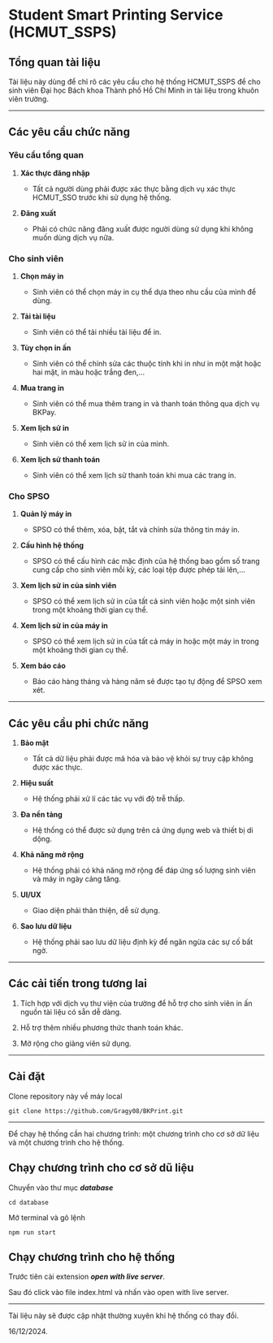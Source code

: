 # Student Smart Printing Service (HCMUT_SSPS)

## Tổng quan tài liệu

Tài liệu này dùng để chỉ rõ các yêu cầu cho hệ thống HCMUT_SSPS để cho sinh viên Đại học Bách khoa Thành phố Hồ Chí Minh in tài liệu trong khuôn viên trường.

---

## Các yêu cầu chức năng

### Yêu cầu tổng quan

1. **Xác thực đăng nhập**
    - Tất cả người dùng phải được xác thực bằng dịch vụ xác thực HCMUT_SSO trước khi sử dụng hệ thống.

2. **Đăng xuất**
    - Phải có chức năng đăng xuất được người dùng sử dụng khi không muốn dùng dịch vụ nữa.

### Cho sinh viên

1. **Chọn máy in**
    - Sinh viên có thể chọn máy in cụ thể dựa theo nhu cầu của mình để dùng.

2. **Tải tài liệu**
    - Sinh viên có thể tải nhiều tài liệu để in.

3. **Tùy chọn in ấn**
    - Sinh viên có thể chỉnh sửa các thuộc tính khi in như in một mặt hoặc hai mặt, in màu hoặc trắng đen,...

4. **Mua trang in**
    - Sinh viên có thể mua thêm trang in và thanh toán thông qua dịch vụ BKPay.

5. **Xem lịch sử in**
    - Sinh viên có thể xem lịch sử in của mình.

6. **Xem lịch sử thanh toán**
    - Sinh viên có thể xem lịch sử thanh toán khi mua các trang in.

### Cho SPSO

1. **Quản lý máy in**
    - SPSO có thể thêm, xóa, bật, tắt và chỉnh sửa thông tin máy in.

2. **Cấu hình hệ thống**
    - SPSO có thể cấu hình các mặc định của hệ thống bao gồm số trang cung cấp cho sinh viên mỗi kỳ, các loại tệp được phép tải lên,...

3. **Xem lịch sử in của sinh viên**
    - SPSO có thể xem lịch sử in của tất cả sinh viên hoặc một sinh viên trong một khoảng thời gian cụ thể.

4. **Xem lịch sử in của máy in**
    - SPSO có thể xem lịch sử in của tất cả máy in hoặc một máy in trong một khoảng thời gian cụ thể.

5. **Xem báo cáo**
    - Báo cáo hàng tháng và hàng năm sẽ được tạo tự động để SPSO xem xét.

---

## Các yêu cầu phi chức năng

1. **Bảo mật**
    - Tất cả dữ liệu phải được mã hóa và bảo vệ khỏi sự truy cập không được xác thực.

2. **Hiệu suất**
    - Hệ thống phải xử lí các tác vụ với độ trễ thấp.

3. **Đa nền tảng**
    - Hệ thống có thể được sử dụng trên cả ứng dụng web và thiết bị di dộng.

4. **Khả năng mở rộng**
    - Hệ thống phải có khả năng mở rộng để đáp ứng số lượng sinh viên và máy in ngày cảng tăng.

5. **UI/UX**
    - Giao diện phải thân thiện, dễ sử dụng.

6. **Sao lưu dữ liệu**
    - Hệ thống phải sao lưu dữ liệu định kỳ để ngăn ngừa các sự cố bất ngờ.

---

## Các cải tiến trong tương lai

1. Tích hợp với dịch vụ thư viện của trường để hỗ trợ cho sinh viên in ấn nguồn tài liệu có sẵn dễ dàng.

2. Hỗ trợ thêm nhiều phương thức thanh toán khác.

3. Mở rộng cho giảng viên sử dụng.  

---
## Cài đặt 

Clone repository này về máy local

`git clone https://github.com/Gragy08/BKPrint.git`

---

Để chạy hệ thống cần hai chương trình: một chương trình cho cơ sở dữ liệu và một chương trình cho hệ thống.

## Chạy chương trình cho cơ sở dũ liệu

Chuyển vào thư mục ***database***

`cd database`

Mở terminal và gõ lệnh

`npm run start`

## Chạy chương trình cho hệ thống

Trước tiên cài extension ***open with live server***.

Sau đó click vào file index.html và nhấn vào open with live server.

---

Tài liệu này sẽ được cập nhật thường xuyên khi hệ thống có thay đổi.

16/12/2024.
